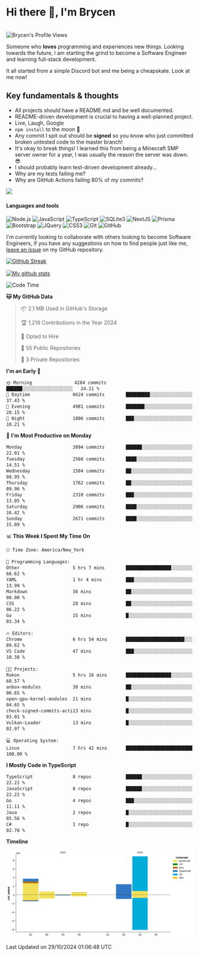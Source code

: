 # Hi there 👋, I'm Brycen

<br>
<img src="https://komarev.com/ghpvc/?username=BrycensRanch" alt="Brycen's Profile Views" />

Someone who **loves** programming and experiences new things. Looking towards the future, I am starting the grind to become a Software Engineer and learning full-stack development.

It all started from a simple Discord bot and me being a cheapskate. Look at me now!

## Key fundamentals & thoughts

- All projects should have a README.md and be well documented.
- README-driven development is crucial to having a well-planned project.
- Live, Laugh, Google
- `npm install` to the moon 🚀
- Any commit I spit out should be **signed** so you know who just committed broken untested code to the master branch!
- It's okay to break things! I learned this from being a Minecraft SMP server owner for a year, I was usually the reason the server was down. 😎
- I should probably learn test-driven development already...
- Why are my tests failing me?
- Why are GitHub Actions failing 80% of my commits? 

<img src="https://res.cloudinary.com/practicaldev/image/fetch/s--OoBLh7-Q--/c_limit%2Cf_auto%2Cfl_progressive%2Cq_auto%2Cw_880/https://cdn-images-1.medium.com/max/1614/1%2A8BlqJ8lNVZzuRjAg1mZ50w.png" height="400"/>

<h4>Languages and tools</h4>
<p>
  <img src="https://img.shields.io/badge/node.js%20-%2343853D.svg?&style=for-the-badge&logo=node.js&logoColor=white" alt="Node.js" />
  <img src="https://img.shields.io/badge/javascript%20-%23323330.svg?&style=for-the-badge&logo=javascript&logoColor=%23F7DF1E" alt="JavaScript" />
  <img src="https://img.shields.io/badge/typescript%20-%23323330.svg?&style=for-the-badge&logo=typescript&logoColor=#3467eb" alt="TypeScript" />
  <img src="https://img.shields.io/badge/sqlite3%20-%23323330.svg?&style=for-the-badge&logo=sqlite&logoColor=#3467eb" alt="SQLite3" />
  <img src="https://img.shields.io/badge/Next.JS%20-%23323330.svg?&style=for-the-badge&logo=next.js&logoColor=#3467eb" alt="NextJS" />
  <img src="https://img.shields.io/badge/Prisma%20-%23323330.svg?&style=for-the-badge&logo=prisma&logoColor=#3467eb" alt="Prisma" />
  <img src="https://img.shields.io/badge/bootstrap%20-%23323330.svg?&style=for-the-badge&logo=bootstrap" alt="Bootstrap" />
  <img src="https://img.shields.io/badge/jquery%20-%23323330.svg?&style=for-the-badge&logo=jquery" alt="JQuery" />
  <img src="https://img.shields.io/badge/css3%20-%23323330.svg?&style=for-the-badge&logo=css3" alt="CSS3" />
  <img src="https://img.shields.io/badge/git%20-%23323330.svg?&style=for-the-badge&logo=git" alt="Git" />
  <img src="https://img.shields.io/badge/github%20-%23323330.svg?&style=for-the-badge&logo=github" alt="GitHub" />
</p>

 I'm currently looking to collaborate with others looking to become Software Engineers, if you have any suggestions on how to find people just like me, [leave an issue](https://github.com/BrycensRanch/BrycensRanch/issues/new) on my GitHub repository.
 
 <p><a href="https://git.io/streak-stats"><img src="https://streak-stats.demolab.com?user=BrycensRanch&amp;theme=dark&amp;hide_border=true&amp;fire=EB5454&amp;ring=0CEB19" alt="GitHub Streak"></a></p>

<a href="https://github.com/anuraghazra/github-readme-stats">
  <img align="center" src="https://github-readme-stats.anuraghazra1.vercel.app/api?username=BrycensRanch&show_icons=true&line_height=27&include_all_commits=true" alt="My github stats" />
</a>

<!--START_SECTION:waka-->
![Code Time](http://img.shields.io/badge/Code%20Time-1%2C062%20hrs%2034%20mins-blue)

**🐱 My GitHub Data** 

> 📦 2.1 MB Used in GitHub's Storage 
 > 
> 🏆 1,216 Contributions in the Year 2024
 > 
> 💼 Opted to Hire
 > 
> 📜 55 Public Repositories 
 > 
> 🔑 3 Private Repositories 
 > 
**I'm an Early 🐤** 

```text
🌞 Morning                4284 commits        ██████░░░░░░░░░░░░░░░░░░░   24.21 % 
🌆 Daytime                6624 commits        █████████░░░░░░░░░░░░░░░░   37.43 % 
🌃 Evening                4981 commits        ███████░░░░░░░░░░░░░░░░░░   28.15 % 
🌙 Night                  1806 commits        ███░░░░░░░░░░░░░░░░░░░░░░   10.21 % 
```
📅 **I'm Most Productive on Monday** 

```text
Monday                   3894 commits        ██████░░░░░░░░░░░░░░░░░░░   22.01 % 
Tuesday                  2568 commits        ████░░░░░░░░░░░░░░░░░░░░░   14.51 % 
Wednesday                1584 commits        ██░░░░░░░░░░░░░░░░░░░░░░░   08.95 % 
Thursday                 1762 commits        ██░░░░░░░░░░░░░░░░░░░░░░░   09.96 % 
Friday                   2310 commits        ███░░░░░░░░░░░░░░░░░░░░░░   13.05 % 
Saturday                 2906 commits        ████░░░░░░░░░░░░░░░░░░░░░   16.42 % 
Sunday                   2671 commits        ████░░░░░░░░░░░░░░░░░░░░░   15.09 % 
```


📊 **This Week I Spent My Time On** 

```text
🕑︎ Time Zone: America/New_York

💬 Programming Languages: 
Other                    5 hrs 7 mins        █████████████████░░░░░░░░   66.62 % 
YAML                     1 hr 4 mins         ███░░░░░░░░░░░░░░░░░░░░░░   13.99 % 
Markdown                 36 mins             ██░░░░░░░░░░░░░░░░░░░░░░░   08.00 % 
CSS                      28 mins             ██░░░░░░░░░░░░░░░░░░░░░░░   06.22 % 
Go                       15 mins             █░░░░░░░░░░░░░░░░░░░░░░░░   03.34 % 

🔥 Editors: 
Chrome                   6 hrs 54 mins       ██████████████████████░░░   89.62 % 
VS Code                  47 mins             ███░░░░░░░░░░░░░░░░░░░░░░   10.38 % 

🐱‍💻 Projects: 
Rokon                    5 hrs 16 mins       █████████████████░░░░░░░░   68.57 % 
anbox-modules            30 mins             ██░░░░░░░░░░░░░░░░░░░░░░░   06.65 % 
open-gpu-kernel-modules  21 mins             █░░░░░░░░░░░░░░░░░░░░░░░░   04.65 % 
check-signed-commits-acti13 mins             █░░░░░░░░░░░░░░░░░░░░░░░░   03.01 % 
Vulkan-Loader            13 mins             █░░░░░░░░░░░░░░░░░░░░░░░░   02.97 % 

💻 Operating System: 
Linux                    7 hrs 42 mins       █████████████████████████   100.00 % 
```

**I Mostly Code in TypeScript** 

```text
TypeScript               8 repos             ██████░░░░░░░░░░░░░░░░░░░   22.22 % 
JavaScript               8 repos             ██████░░░░░░░░░░░░░░░░░░░   22.22 % 
Go                       4 repos             ███░░░░░░░░░░░░░░░░░░░░░░   11.11 % 
Java                     2 repos             █░░░░░░░░░░░░░░░░░░░░░░░░   05.56 % 
C#                       1 repo              █░░░░░░░░░░░░░░░░░░░░░░░░   02.78 % 
```



**Timeline**

![Lines of Code chart](https://raw.githubusercontent.com/BrycensRanch/BrycensRanch/main/assets/bar_graph.png)


 Last Updated on 29/10/2024 01:06:48 UTC
<!--END_SECTION:waka-->

<!--
**BrycensRanch/BrycensRanch** is a ✨ _special_ ✨ repository because its `README.md` (this file) appears on your GitHub profile.

Here are some ideas to get you started:

- 🔭 I’m currently working on ...
- 🌱 I’m currently learning ...
- 👯 I’m looking to collaborate on ...
- 🤔 I’m looking for help with ...
- 💬 Ask me about ...
- 📫 How to reach me: ...
- 😄 Pronouns: ...
- ⚡ Fun fact: ...
-->
